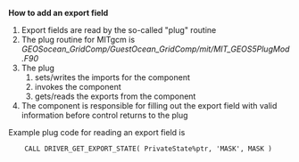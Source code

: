 **How to add an export field**

1. Export fields are read by the so-called "plug" routine
2. The plug routine for MITgcm is _GEOSocean_GridComp/GuestOcean_GridComp/mit/MIT_GEOS5PlugMod.F90_
3. The plug 
     1. sets/writes the imports for the component
     2. invokes the component
     3. gets/reads the exports from the component
1. The component is responsible for filling out the export field with valid information before
   control returns to the plug

Example plug code for reading an export field is
```
    CALL DRIVER_GET_EXPORT_STATE( PrivateState%ptr, 'MASK', MASK )
```

